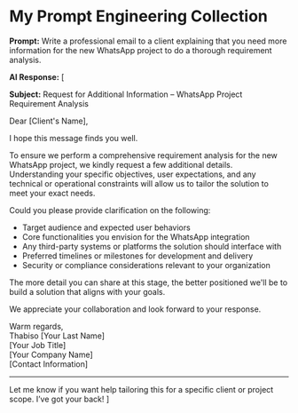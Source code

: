 # My Prompt Engineering Collection

**Prompt:**
Write a professional email to a client explaining that you need more information for the new WhatsApp project to do a thorough requirement analysis.

**AI Response:**
[

**Subject:** Request for Additional Information – WhatsApp Project Requirement Analysis

Dear [Client's Name],

I hope this message finds you well.

To ensure we perform a comprehensive requirement analysis for the new WhatsApp project, we kindly request a few additional details. Understanding your specific objectives, user expectations, and any technical or operational constraints will allow us to tailor the solution to meet your exact needs.

Could you please provide clarification on the following:

- Target audience and expected user behaviors
- Core functionalities you envision for the WhatsApp integration
- Any third-party systems or platforms the solution should interface with
- Preferred timelines or milestones for development and delivery
- Security or compliance considerations relevant to your organization

The more detail you can share at this stage, the better positioned we'll be to build a solution that aligns with your goals.

We appreciate your collaboration and look forward to your response.

Warm regards,  
Thabiso [Your Last Name]  
[Your Job Title]  
[Your Company Name]  
[Contact Information]

---

Let me know if you want help tailoring this for a specific client or project scope. I’ve got your back!
]